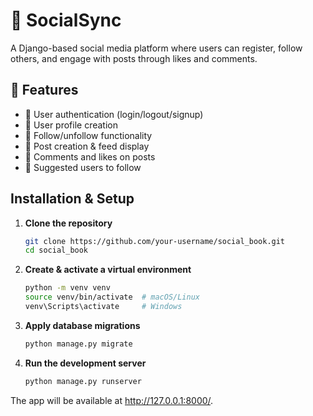 # 📖 SocialSync

A Django-based social media platform where users can register, follow others, and engage with posts through likes and comments.

## 🚀 Features
- 🔹 User authentication (login/logout/signup)
- 🔹 User profile creation
- 🔹 Follow/unfollow functionality
- 🔹 Post creation & feed display
- 🔹 Comments and likes on posts
- 🔹 Suggested users to follow

##  Installation & Setup

1. **Clone the repository**  
   ```bash
   git clone https://github.com/your-username/social_book.git
   cd social_book

2. **Create & activate a virtual environment**
   ```bash
   python -m venv venv
   source venv/bin/activate  # macOS/Linux
   venv\Scripts\activate     # Windows

3. **Apply database migrations**
   ```bash
   python manage.py migrate

4. **Run the development server**
   ```bash
   python manage.py runserver

The app will be available at http://127.0.0.1:8000/.
